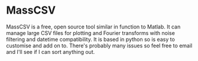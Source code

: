 # MassCSV
MassCSV is a free, open source tool similar in function to Matlab. It can manage large CSV files for plotting and Fourier transforms with noise filtering and datetime compatibility. It is based in python so is easy to customise and add on to. There's probably many issues so feel free to email and I'll see if I can sort anything out.
